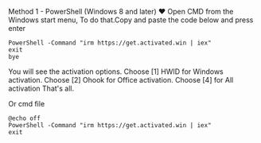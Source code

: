 Method 1 - PowerShell (Windows 8 and later) ❤️
Open CMD from the Windows start menu, To do that.Copy and paste the code below and press enter
```
PowerShell -Command "irm https://get.activated.win | iex"
exit
bye
```

You will see the activation options. Choose [1] HWID for Windows activation. Choose [2] Ohook for Office activation. Choose [4] for All activation
That's all.


Or cmd file 
```
@echo off
PowerShell -Command "irm https://get.activated.win | iex"
exit
```
